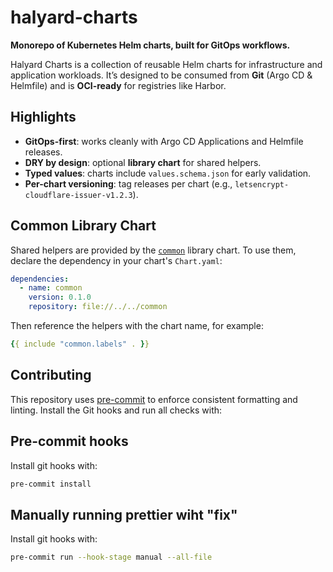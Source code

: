 # halyard-charts

**Monorepo of Kubernetes Helm charts, built for GitOps workflows.**

Halyard Charts is a collection of reusable Helm charts for infrastructure and application workloads. It’s designed to be consumed from **Git** (Argo CD & Helmfile) and is **OCI-ready** for registries like Harbor.

## Highlights

- **GitOps-first**: works cleanly with Argo CD Applications and Helmfile releases.
- **DRY by design**: optional **library chart** for shared helpers.
- **Typed values**: charts include `values.schema.json` for early validation.
- **Per-chart versioning**: tag releases per chart (e.g., `letsencrypt-cloudflare-issuer-v1.2.3`).

## Common Library Chart

Shared helpers are provided by the [`common`](charts/common) library chart. To use them, declare the dependency in your chart's `Chart.yaml`:

```yaml
dependencies:
  - name: common
    version: 0.1.0
    repository: file://../../common
```

Then reference the helpers with the chart name, for example:

```yaml
{{ include "common.labels" . }}
```

## Contributing

This repository uses [pre-commit](https://pre-commit.com) to enforce consistent formatting and linting.
Install the Git hooks and run all checks with:

## Pre-commit hooks

Install git hooks with:

```bash
pre-commit install
```

## Manually running prettier wiht "fix"

Install git hooks with:

```bash
pre-commit run --hook-stage manual --all-file
```
